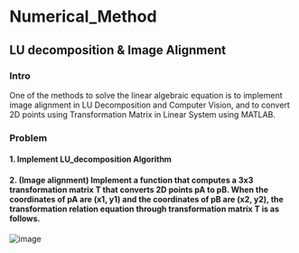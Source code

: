 # Numerical_Method
## LU decomposition & Image Alignment
### Intro
One of the methods to solve the linear algebraic equation is to implement image alignment in LU Decomposition and Computer Vision, and to convert 2D points using Transformation Matrix in Linear System using MATLAB.

### Problem
#### 1. Implement LU_decomposition Algorithm

#### 2. (Image alignment) Implement a function that computes a 3x3 transformation matrix T that converts 2D points pA to pB. When the coordinates of pA are (x1, y1) and the coordinates of pB are (x2, y2), the transformation relation equation through transformation matrix T is as follows.

![image](https://user-images.githubusercontent.com/62865808/88928380-bcfe9000-d2b3-11ea-893e-540f0327b3e3.png)

